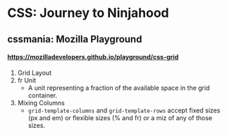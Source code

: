 # CSS: Journey to Ninjahood

## cssmania: Mozilla Playground
#### https://mozilladevelopers.github.io/playground/css-grid

1. Grid Layout
2. fr Unit
    - A unit representing a fraction of the available space in the grid container.
3. Mixing Columns
    - <code>grid-template-columns</code> and <code>grid-template-rows</code> accept fixed sizes (px and em) or flexible sizes (% and fr) or a miz of any of those sizes.
